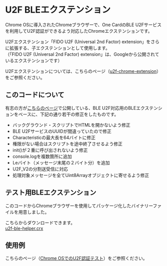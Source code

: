 # U2F BLEエクステンション

Chrome OSに導入されたChromeブラウザーで、One CardのBLE U2Fサービスを利用してU2F認証ができるよう対応したChromeエクステンションです。

U2Fエクステンション「FIDO U2F (Universal 2nd Factor) extension」をさらに拡張する、子エクステンションとして使用します。
<br>
（「FIDO U2F (Universal 2nd Factor) extension」は、Googleから公開されているエクステンションです）

U2Fエクステンションについては、こちらのページ（[u2f-chrome-extension](../u2f-ref-code/u2f-chrome-extension/README.md)）をご参照ください。

## このコードについて

有志の方が[こちらのページ](https://github.com/carybran/u2f-ble-helper)で公開している、BLE U2F対応用のBLEエクステンションをベースに、下記の通り若干の修正をしたものです。

* バックグラウンド・スクリプトでHTMLを開かないよう修正
* BLE U2FサービスのUUIDが間違っていたので修正
* Characteristicの最大長を64バイトに修正
* 権限がない場合はスクリプトを途中終了させるよう修正
* init()が２重に呼び出されないよう修正
* console.logを複数箇所に追加
* Leバイト（メッセージ末尾の２バイト分）を追加
* U2F_V2の分割送受信に対応
* 処理対象メッセージを全てUint8Arrayオブジェクトに寄せるよう修正

## テスト用BLEエクステンション

このコードからChromeブラウザーを使用してパッケージ化したバイナリーファイルを用意しました。

こちらからダウンロードできます。<br>
[u2f-ble-helper.crx](../Research/u2f-ble-helper.crx)

## 使用例

こちらのページ（[Chrome OSでのU2F認証テスト](../../Development/CHROMEOSTEST.md)）をご参照ください。
